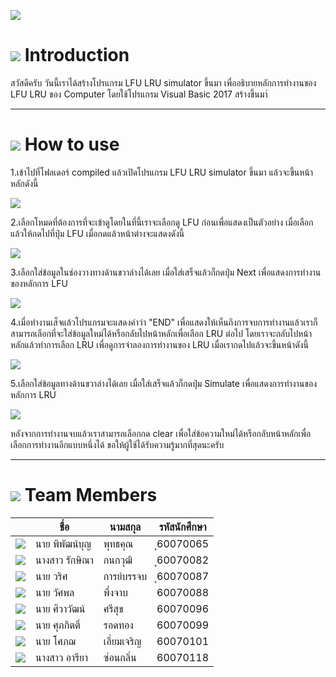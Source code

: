 ![](/pic/logo_1.png)

# ![](/pic/Home.png) Introduction
สวัสดีครับ วันนี้เราได้สร้างโปรแกรม LFU LRU simulator ขึ้นมา เพื่ออธิบายหลักการทำงานของ LFU LRU ของ Computer โดยใช้โปรแกรม Visual Basic 2017 สร้างขึ้นมา่



---



# ![](/pic/Help.png) How to use
1.เข้าไปที่โฟลเดอร์ compiled แล้วเปิดโปรแกรม LFU LRU simulator ขึ้นมา แล้วจะขึ้นหน้าหลักดังนี้


![](/pic/use1.JPG)


2.เลือกโหมดที่ต้องการที่จะเข้าดูโดยในที่นี้เราจะเลือกดู LFU ก่อนเพื่อแสดงเป็นตัวอย่าง เมื่อเลือกแล้วให้กดไปที่ปุ่ม LFU เมื่อกดแล้วหน้าต่างจะแสดงดังนี้

![](/pic/use2.JPG)


3.เลือกใส่ข้อมูลในช่องวางทางด้านขวาล่างได้เลย เมื่อใส่เสร็จแล้วก็กดปุ่ม Next เพื่อแสดงการทำงานของหลักการ LFU

![](/pic/use3.JPG)

4.เมื่อทำงานเส็จแล้วโปรแกรมจะแสดงคำว่า "END" เพื่อแสดงให้เห็นถึงการจบการทำงานแล้วเราก็สามารถเลือกที่จะใส่ข้อมูลใหม่ได้หรือกลับไปหน้าหลักเพื่อเลือก LRU ต่อไป โดยเราจะกลับไปหน้าหลักแล้วทำการเลือก LRU เพื่อดูการจำลองการทำงานของ LRU เมื่อเรากดไปแล้วจะขึ้นหน้าดังนี้

![](/pic/use4.JPG)

5.เลือกใส่ข้อมูลทางด้านขวาล่างได้เลย เมื่อใส่เสร็จแล้วก็กดปุ่ม Simulate เพื่อแสดงการทำงานของหลักการ LRU 

![](/pic/use5.JPG)

หลังจากการทำงานจบแล้วเราสามารถเลือกกด clear เพื่อใส่ข้อความใหม่ได้หรือกลับหน้าหลักเพื่อเลือกการทำงานอีกแบบหนึ่งได้ ขอให้ผู้ใช้ได้รับความรู้มากที่สุดนะครับ

---

# ![](/pic/Person.png) Team Members

|  |ชื่อ|นามสกุล|รหัสนักศึกษา|
|:-:|--|------|---------|
|![](/pic/mhee.jpg)|นาย พิพัฒน์บุญ| พุทธคุณ|ุ60070065|
|![](/pic/bamboo.jpg)|นางสาว รักษิณา| กนกวุฒิ|ุ60070082|
|![](/pic/wai.jpg)|นาย วริศ| การย์บรรจบ|ุ60070087|
|![](/pic/pee.jpg)|นาย วัศพล| พึ่งจาบ|60070088|
|![](/pic/donut.jpg)|นาย ศิวาวัฒน์| ศรีสุข|60070096|
|![](/pic/jame.jpg)|นาย ศุภกิตติ์| รอดทอง| 60070099|
|![](/pic/nai.jpg)|นาย โศภฌ| เอี่ยมเจริญ|60070101|
|![](/pic/nack.jpg)|นางสาว อารียา| ซ่อนกลิ่น|60070118|



